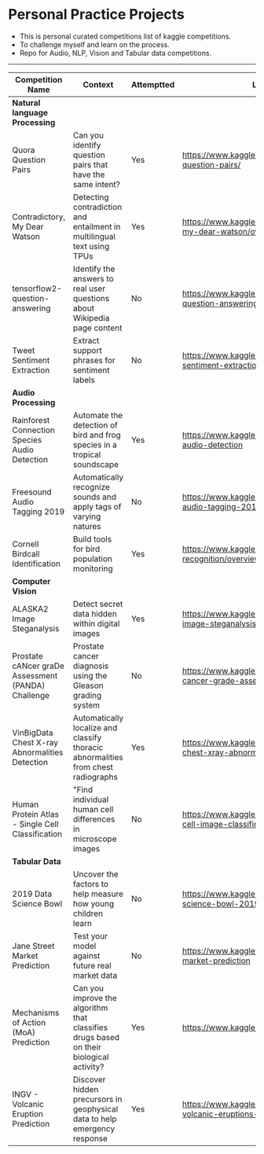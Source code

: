 # Personal Practice Projects

* This is personal curated competitions list of kaggle competitions.
* To challenge myself and learn on the process.
* Repo for Audio, NLP, Vision and Tabular data competitions.

***

|**Competition Name**	| **Context** |	**Attemptted** | **Link** |
|-------------------|----------|------------|------|
|**Natural language Processing**|			
|Quora Question Pairs|	Can you identify question pairs that have the same intent?	|Yes|	https://www.kaggle.com/c/quora-question-pairs/|
|Contradictory, My Dear Watson|	Detecting contradiction and entailment in multilingual text using TPUs	|Yes	|https://www.kaggle.com/c/contradictory-my-dear-watson/overview |
|tensorflow2-question-answering|	Identify the answers to real user questions about Wikipedia page content|	No|	https://www.kaggle.com/c/tensorflow2-question-answering|
|Tweet Sentiment Extraction|	Extract support phrases for sentiment labels	|No|	https://www.kaggle.com/c/tweet-sentiment-extraction|
|**Audio Processing**|			
|Rainforest Connection Species Audio Detection|	Automate the detection of bird and frog species in a tropical soundscape|	Yes|https://www.kaggle.com/c/rfcx-species-audio-detection |
|Freesound Audio Tagging 2019|	Automatically recognize sounds and apply tags of varying natures|	No|	https://www.kaggle.com/c/freesound-audio-tagging-2019 |
|Cornell Birdcall Identification	|Build tools for bird population monitoring	|Yes|	https://www.kaggle.com/c/birdsong-recognition/overview |
|**Computer Vision**|			
|ALASKA2 Image Steganalysis|	Detect secret data hidden within digital images|	Yes|	https://www.kaggle.com/c/alaska2-image-steganalysis|
|Prostate cANcer graDe Assessment (PANDA) Challenge |	Prostate cancer diagnosis using the Gleason grading system |No |https://www.kaggle.com/c/prostate-cancer-grade-assessment |
|VinBigData Chest X-ray Abnormalities Detection|	Automatically localize and classify thoracic abnormalities from chest radiographs|Yes|	https://www.kaggle.com/c/vinbigdata-chest-xray-abnormalities-detection|
|Human Protein Atlas - Single Cell Classification	|"Find individual human cell differences in microscope images|No|https://www.kaggle.com/c/hpa-single-cell-image-classification/overview|
|**Tabular Data**|			
|2019 Data Science Bowl|	Uncover the factors to help measure how young children learn|	No|	https://www.kaggle.com/c/data-science-bowl-2019|
|Jane Street Market Prediction|	Test your model against future real market data	|No|	https://www.kaggle.com/c/jane-street-market-prediction|
|Mechanisms of Action (MoA) Prediction|	Can you improve the algorithm that classifies drugs based on their biological activity?	|Yes|	https://www.kaggle.com/c/lish-moa|
|INGV - Volcanic Eruption Prediction|	Discover hidden precursors in geophysical data to help emergency response	|Yes|	https://www.kaggle.com/c/predict-volcanic-eruptions-ingv-oe|
